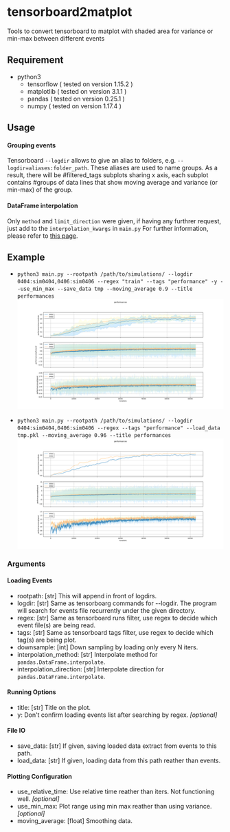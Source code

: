 # tensorboard2matplot
Tools to convert tensorboard to matplot with shaded area for variance or min-max between different events

## Requirement
* python3
	* tensorflow ( tested on version 1.15.2 )
	* matplotlib ( tested on version 3.1.1 )
	* pandas ( tested on version 0.25.1 )
	* numpy ( tested on version 1.17.4 )

## Usage
#### Grouping events
Tensorboard `--logdir` allows to give an alias to folders, e.g. `--logdir=aliases:folder_path`. These aliases are used to name groups.
As a result, there will be #filtered_tags subplots sharing x axis, each subplot contains #groups of data lines that show moving average and variance (or min-max) of the group.

#### DataFrame interpolation
Only `method` and `limit_direction` were given, if having any furthrer request, just add to the `interpolation_kwargs` in `main.py`
For further information, please refer to [this page](https://pandas.pydata.org/pandas-docs/version/0.25.1/reference/api/pandas.DataFrame.interpolate.html?highlight=interpolate).


## Example
* `python3 main.py --rootpath /path/to/simulations/ --logdir 0404:sim0404,0406:sim0406 --regex "train" --tags "performance" -y --use_min_max --save_data tmp --moving_average 0.9 --title performances`
![example1](https://github.com/showaykerker/tensorboard2matplot/blob/master/assets/example1.png)

* `python3 main.py --rootpath /path/to/simulations/ --logdir 0404:sim0404,0406:sim0406 --regex --tags "performance" --load_data tmp.pkl --moving_average 0.96 --title performances`
![example2](https://github.com/showaykerker/tensorboard2matplot/blob/master/assets/example2.png)

### Arguments
#### Loading Events
* rootpath: [str] This will append in front of logdirs.
* logdir: [str] Same as tensorboarg commands for --logdir. The program will search for events file recurrently under the given directory.
* regex: [str] Same as tensorboard runs filter, use regex to decide which event file(s) are being read.
* tags: [str] Same as tensorboard tags filter, use regex to decide which tag(s) are being plot.
* downsample: [int] Down sampling by loading only every N iters.
* interpolation_method: [str] Interpolate method for `pandas.DataFrame.interpolate`.
* interpolation_direction: [str] Interpolate direction for `pandas.DataFrame.interpolate`.

#### Running Options
* title: [str] Title on the plot.
* y: Don't confirm loading events list after searching by regex. *[optional]*

#### File IO
* save_data: [str] If given, saving loaded data extract from events to this path.
* load_data: [str] If given, loading data from this path reather than events.

#### Plotting Configuration
* use_relative_time: Use relative time reather than iters. Not functioning well. *[optional]*
* use_min_max: Plot range using min max reather than using variance. *[optional]*
* moving_average: [float] Smoothing data.


